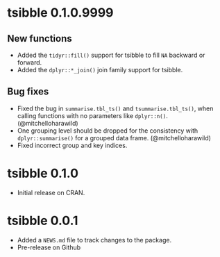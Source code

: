 # tsibble 0.1.0.9999

## New functions

* Added the `tidyr::fill()` support for tsibble to fill `NA` backward or forward.
* Added the `dplyr::*_join()` join family support for tsibble.

## Bug fixes

* Fixed the bug in `summarise.tbl_ts()` and `tsummarise.tbl_ts()`, when calling functions with no parameters like `dplyr::n()`. (@mitchelloharawild)
* One grouping level should be dropped for the consistency with `dplyr::summarise()` for a grouped data frame. (@mitchelloharawild)
* Fixed incorrect group and key indices.

# tsibble 0.1.0

* Initial release on CRAN.

# tsibble 0.0.1

* Added a `NEWS.md` file to track changes to the package.
* Pre-release on Github


